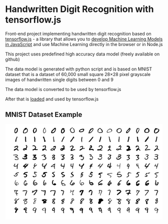 # Handwritten Digit Recognition with tensorflow.js

Front-end project implementing handwritten digit recognition based on [tensorflow.js](https://www.tensorflow.org/js)
\- a library that allows you to [develop Machine Learning Models in JavaScript](https://codelabs.developers.google.com/codelabs/tfjs-training-classfication#0
) and use Machine Learning directly in the browser or in Node.js

This project uses predefined high accuracy data model (freely available on github)

The data model is generated with python script and is based on MNIST dataset that is a dataset of 60,000 small square 28×28 pixel grayscale images of handwritten single digits between 0 and 9

The data model is converted to be used by tensorflow.js

After that is [loaded](https://www.tensorflow.org/js/tutorials/conversion/import_keras) and used by tensorflow.js

## MNIST Dataset Example
![MnistExamples](./MnistExamples.png)